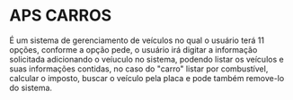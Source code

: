 # APS CARROS

É um sistema de gerenciamento de veículos no qual o usuário terá 11 opções, conforme a opção pede, o usuário irá digitar a informação solicitada adicionando o veíuculo no sistema, podendo listar os veículos e suas informações contidas, no caso do "carro" listar por combustível, calcular o imposto, buscar o veículo pela placa e pode também remove-lo do sistema.
